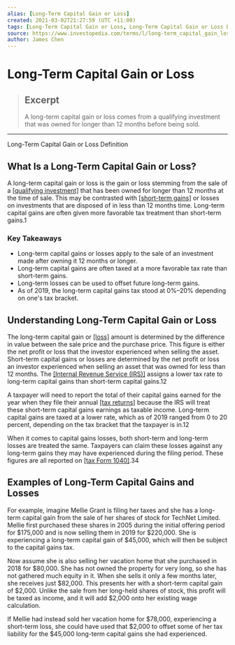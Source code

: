```yaml
---
alias: [Long-Term Capital Gain or Loss]
created: 2021-03-02T21:27:59 (UTC +11:00)
tags: [Long-Term Capital Gain or Loss, Long-Term Capital Gain or Loss Definition]
source: https://www.investopedia.com/terms/l/long-term_capital_gain_loss.asp
author: James Chen
---
```


# Long-Term Capital Gain or Loss

> ## Excerpt
> A long-term capital gain or loss comes from a qualifying investment that was owned for longer than 12 months before being sold.

---

Long-Term Capital Gain or Loss Definition
## What Is a Long-Term Capital Gain or Loss?

A long-term capital gain or loss is the gain or loss stemming from the sale of a [[qualifying investment]](https://www.investopedia.com/terms/q/qualifyinginvestment.asp) that has been owned for longer than 12 months at the time of sale. This may be contrasted with [[short-term gains]](https://www.investopedia.com/terms/s/short-term-gain.asp) or losses on investments that are disposed of in less than 12 months time. Long-term capital gains are often given more favorable tax treatment than short-term gains.1

### Key Takeaways

-   Long-term capital gains or losses apply to the sale of an investment made after owning it 12 months or longer.
-   Long-term capital gains are often taxed at a more favorable tax rate than short-term gains.
-   Long-term losses can be used to offset future long-term gains.
-   As of 2019, the long-term capital gains tax stood at 0%–20% depending on one's tax bracket.

## Understanding Long-Term Capital Gain or Loss

The long-term capital gain or [[loss]](https://www.investopedia.com/terms/c/capitalloss.asp) amount is determined by the difference in value between the sale price and the purchase price. This figure is either the net profit or loss that the investor experienced when selling the asset. Short-term capital gains or losses are determined by the net profit or loss an investor experienced when selling an asset that was owned for less than 12 months. The [[Internal Revenue Service (IRS)]](https://www.investopedia.com/terms/i/irs.asp) assigns a lower tax rate to long-term capital gains than short-term capital gains.12

A taxpayer will need to report the total of their capital gains earned for the year when they file their annual [[tax returns]](https://www.investopedia.com/terms/t/taxreturn.asp) because the IRS will treat these short-term capital gains earnings as taxable income. Long-term capital gains are taxed at a lower rate, which as of 2019 ranged from 0 to 20 percent, depending on the tax bracket that the taxpayer is in.12

When it comes to capital gains losses, both short-term and long-term losses are treated the same. Taxpayers can claim these losses against any long-term gains they may have experienced during the filing period. These figures are all reported on [[tax Form 1040]](https://www.investopedia.com/terms/1/1040.asp).34

## Examples of Long-Term Capital Gains and Losses

For example, imagine Mellie Grant is filing her taxes and she has a long-term capital gain from the sale of her shares of stock for TechNet Limited. Mellie first purchased these shares in 2005 during the initial offering period for $175,000 and is now selling them in 2019 for $220,000. She is experiencing a long-term capital gain of $45,000, which will then be subject to the capital gains tax.

Now assume she is also selling her vacation home that she purchased in 2018 for $80,000. She has not owned the property for very long, so she has not gathered much equity in it. When she sells it only a few months later, she receives just $82,000. This presents her with a short-term capital gain of $2,000. Unlike the sale from her long-held shares of stock, this profit will be taxed as income, and it will add $2,000 onto her existing wage calculation.

If Mellie had instead sold her vacation home for $78,000, experiencing a short-term loss, she could have used that $2,000 to offset some of her tax liability for the $45,000 long-term capital gains she had experienced.
